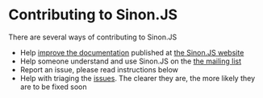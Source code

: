 # Contributing to Sinon.JS

There are several ways of contributing to Sinon.JS

* Help [improve the documentation](https://github.com/sinonjs/sinon-docs) published at [the Sinon.JS website](http://sinonjs.org)
* Help someone understand and use Sinon.JS on the [the mailing list](http://groups.google.com/group/sinonjs)
* Report an issue, please read instructions below
* Help with triaging the [issues](http://github.com/cjohansen/Sinon.JS/issues). The clearer they are, the more likely they are to be fixed soon
